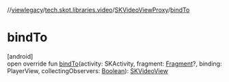 //[viewlegacy](../../../index.md)/[tech.skot.libraries.video](../index.md)/[SKVideoViewProxy](index.md)/[bindTo](bind-to.md)

# bindTo

[android]\
open override fun [bindTo](bind-to.md)(activity: SKActivity, fragment: [Fragment](https://developer.android.com/reference/kotlin/androidx/fragment/app/Fragment.html)?, binding: PlayerView, collectingObservers: [Boolean](https://kotlinlang.org/api/latest/jvm/stdlib/kotlin/-boolean/index.html)): [SKVideoView](../-s-k-video-view/index.md)
